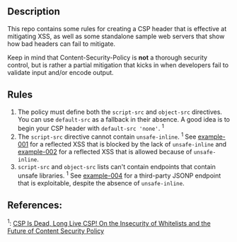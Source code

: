 ## Description

This repo contains some rules for creating a CSP header that is effective at mitigating XSS, as well as some standalone sample web servers that show how bad headers can fail to mitigate.

Keep in mind that Content-Security-Policy is **not** a thorough security control, but is rather a partial mitigation that kicks in when developers fail to validate input and/or encode output.

## Rules

1. The policy must define both the `script-src` and `object-src` directives. You can use `default-src` as a fallback in their absence. A good idea is to begin your CSP header with `default-src 'none'`. <sup>1</sup>
2. The `script-src` directive cannot contain `unsafe-inline`. <sup>1</sup> See [example-001](example-001) for a reflected XSS that is blocked by the lack of `unsafe-inline` and [example-002](example-002) for a reflected XSS that is allowed because of `unsafe-inline`.
3. `script-src` and `object-src` lists can't contain endpoints that contain unsafe libraries. <sup>1</sup> See [example-004](example-004) for a third-party JSONP endpoint that is exploitable, despite the absence of `unsafe-inline`.

## References:
<sup>1</sup>: [CSP Is Dead, Long Live CSP! On the Insecurity of Whitelists and the Future of Content Security Policy](https://static.googleusercontent.com/media/research.google.com/en//pubs/archive/45542.pdf)
